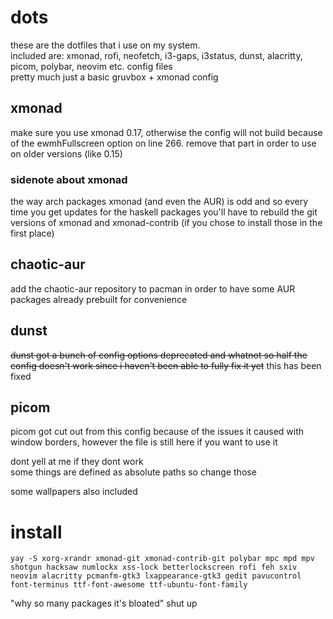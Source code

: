 # dots
these are the dotfiles that i use on my system.<br>included are: xmonad, rofi, neofetch, i3-gaps, i3status, dunst, alacritty, picom, polybar, neovim etc. config files
<br>pretty much just a basic gruvbox + xmonad config

## xmonad
make sure you use xmonad 0.17, otherwise the config will not build because of the ewmhFullscreen option on line 266. remove that part in order to use on older versions (like 0.15)

### sidenote about xmonad
the way arch packages xmonad (and even the AUR) is odd and so every time you get updates for the haskell packages you'll have to rebuild the git versions of xmonad and xmonad-contrib (if you chose to install those in the first place)

## chaotic-aur
add the chaotic-aur repository to pacman in order to have some AUR packages already prebuilt for convenience

## dunst
~~dunst got a bunch of config options deprecated and whatnot so half the config doesn't work since i haven't been able to fully fix it yet~~
this has been fixed

## picom
picom got cut out from this config because of the issues it caused with window borders, however the file is still here if you want to use it

dont yell at me if they dont work<br>some things are defined as absolute paths so change those

some wallpapers also included


# install
`yay -S xorg-xrandr xmonad-git xmonad-contrib-git polybar mpc mpd mpv shotgun hacksaw numlockx xss-lock betterlockscreen rofi feh sxiv neovim alacritty pcmanfm-gtk3 lxappearance-gtk3 gedit pavucontrol font-terminus ttf-font-awesome ttf-ubuntu-font-family`

"why so many packages it's bloated" shut up
